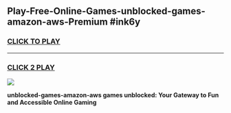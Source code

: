 
## Play-Free-Online-Games-unblocked-games-amazon-aws-Premium #ink6y
<h3>
<a href="https://premium.freeplayer.one?title=unblocked-games-amazon-aws&ref=8M">CLICK TO PLAY</a></h3>
<hr>

<h3>
<a href="https://premium.freeplayer.one?title=unblocked-games-amazon-aws&ref=8M">CLICK 2 PLAY</a>
  
</h3>

<a href="https://premium.freeplayer.one?title=unblocked-games-amazon-aws&ref=8M"><img src="https://clearcache.store/games.png"></a>


**unblocked-games-amazon-aws games unblocked: Your Gateway to Fun and Accessible Online Gaming**
